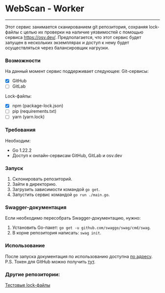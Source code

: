 # WebScan - Worker
---
Этот сервис занимается сканированием git репозитория, сохраняя lock-файлы с целью их проверки на наличие уязвимостей с помощью сервиса https://osv.dev/.
Предполагается, что этот сервис будет запущен в нескольких экземплярах и доступ к нему будет осуществляться через балансировщик нагрузки.

### Возможности
На данный момент сервис поддерживает следующее:
Git-сервисы:
* [X] GitHub
* [ ] GitLab

Lock-файлы:
* [X] npm	(package-lock.json)
* [ ] pip	(requirements.txt)
* [ ] yarn	(yarn.lock)

### Требования
Необходим:
* Go 1.22.2
* Доступ к онлайн-сервисам GitHub, GitLab и osv.dev

### Запуск
1) Склонировать репозиторий.
2) Зайти в директорию.
3) Загрузить зависимости командой `go get`.
4) Запустить сервис командой `go run ./main.go`.

### Swagger-документация
Если необходимо пересобрать Swagger-документацию, нужно:
1) Установить Go-пакет: `go get -u github.com/swaggo/swag/cmd/swag`.
2) В корне репозитория написать: `swag init`.

### Использование
После запуска документация по использованию доступна [по адресу]( http://localhost:1323/swagger).
P.S. Токен для GitHub можно получить [тут](https://github.com/settings/tokens?type=beta).

### Другие репозитории:
[Тестовые lock-файлы](https://github.com/RomDmitriy/WebScan-tests)